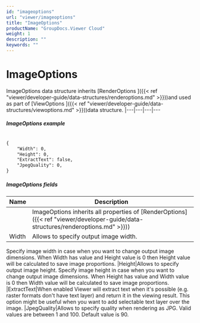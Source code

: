 ```yaml
---
id: "imageoptions"
url: "viewer/imageoptions"
title: "ImageOptions"
productName: "GroupDocs.Viewer Cloud"
weight: 1
description: ""
keywords: ""
---
```


# ImageOptions #

ImageOptions data structure inherits [RenderOptions ]({{< ref "viewer/developer-guide/data-structures/renderoptions.md" >}}))and used as part of [ViewOptions ]({{< ref "viewer/developer-guide/data-structures/viewoptions.md" >}}))data structure. 
|---|---|---|---

##### ImageOptions example #####

```html 

{
	"Width": 0,
	"Height": 0,
	"ExtractText": false,
	"JpegQuality": 0,
}

 ```

##### ImageOptions fields #####

|Name|Description
|---|---
|<RenderOptions fields>|ImageOptions inherits all properties of [RenderOptions]({{< ref "viewer/developer-guide/data-structures/renderoptions.md" >}}))
|Width|Allows to specify output image width. 
Specify image width in case when you want to change output image dimensions.
When Width has value and Height value is 0 then Height value will be calculated 
to save image proportions.
|Height|Allows to specify output image height. 
Specify image height in case when you want to change output image dimensions.
When Height has value and Width value is 0 then Width value will be calculated 
to save image proportions.
|ExtractText|When enabled Viewer will extract text when it's possible (e.g. raster formats don't have text layer) and
return it in the viewing result.
This option might be useful when you want to add selectable text layer over the image.
|JpegQuality|Allows to specify quality when rendering as JPG.
Valid values are between 1 and 100. 
Default value is 90.

